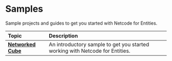 # Samples

Sample projects and guides to get you started with Netcode for Entities.

| **Topic**                       | **Description**                  |
| :------------------------------ | :------------------------------- |
| **[Networked Cube](networked-cube.md)** | An introductory sample to get you started working with Netcode for Entities. |
